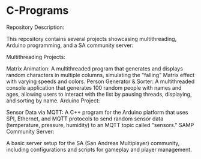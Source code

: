 # C-Programs
Repository Description:

This repository contains several projects showcasing multithreading, Arduino programming, and a SA
community server:

Multithreading Projects:

Matrix Animation: A multithreaded program that generates and displays random characters in multiple columns, simulating the "falling" Matrix effect with varying speeds and colors.
Person Generator & Sorter: A multithreaded console application that generates 100 random people with names and ages, allowing users to interact with the list by pausing threads, displaying, and sorting by name.
Arduino Project:

Sensor Data via MQTT: A C++ program for the Arduino platform that uses SPI, Ethernet, and MQTT protocols to send random sensor data (temperature, pressure, humidity) to an MQTT topic called "sensors."
SAMP Community Server:

A basic server setup for the SA
(San Andreas Multiplayer) community, including configurations and scripts for gameplay and player management.
